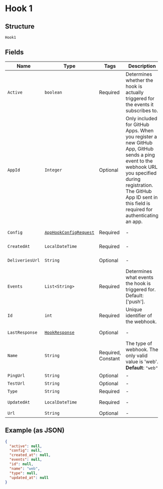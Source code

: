 
# Hook 1

## Structure

`Hook1`

## Fields

| Name | Type | Tags | Description | Getter | Setter |
|  --- | --- | --- | --- | --- | --- |
| `Active` | `boolean` | Required | Determines whether the hook is actually triggered for the events it subscribes to. | boolean getActive() | setActive(boolean active) |
| `AppId` | `Integer` | Optional | Only included for GitHub Apps. When you register a new GitHub App, GitHub sends a ping event to the webhook URL you specified during registration. The GitHub App ID sent in this field is required for authenticating an app. | Integer getAppId() | setAppId(Integer appId) |
| `Config` | [`AppHookConfigRequest`](../../doc/models/app-hook-config-request.md) | Required | - | AppHookConfigRequest getConfig() | setConfig(AppHookConfigRequest config) |
| `CreatedAt` | `LocalDateTime` | Required | - | LocalDateTime getCreatedAt() | setCreatedAt(LocalDateTime createdAt) |
| `DeliveriesUrl` | `String` | Optional | - | String getDeliveriesUrl() | setDeliveriesUrl(String deliveriesUrl) |
| `Events` | `List<String>` | Required | Determines what events the hook is triggered for. Default: ['push']. | List<String> getEvents() | setEvents(List<String> events) |
| `Id` | `int` | Required | Unique identifier of the webhook. | int getId() | setId(int id) |
| `LastResponse` | [`HookResponse`](../../doc/models/hook-response.md) | Optional | - | HookResponse getLastResponse() | setLastResponse(HookResponse lastResponse) |
| `Name` | `String` | Required, Constant | The type of webhook. The only valid value is 'web'.<br>**Default**: `"web"` | String getName() | setName(String name) |
| `PingUrl` | `String` | Optional | - | String getPingUrl() | setPingUrl(String pingUrl) |
| `TestUrl` | `String` | Optional | - | String getTestUrl() | setTestUrl(String testUrl) |
| `Type` | `String` | Required | - | String getType() | setType(String type) |
| `UpdatedAt` | `LocalDateTime` | Required | - | LocalDateTime getUpdatedAt() | setUpdatedAt(LocalDateTime updatedAt) |
| `Url` | `String` | Optional | - | String getUrl() | setUrl(String url) |

## Example (as JSON)

```json
{
  "active": null,
  "config": null,
  "created_at": null,
  "events": null,
  "id": null,
  "name": "web",
  "type": null,
  "updated_at": null
}
```

